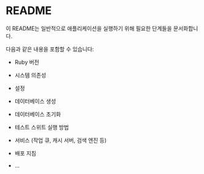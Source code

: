 # README

이 README는 일반적으로 애플리케이션을 실행하기 위해 필요한 단계들을 문서화합니다.

다음과 같은 내용을 포함할 수 있습니다:

* Ruby 버전

* 시스템 의존성

* 설정

* 데이터베이스 생성

* 데이터베이스 초기화

* 테스트 스위트 실행 방법

* 서비스 (작업 큐, 캐시 서버, 검색 엔진 등)

* 배포 지침

* ...